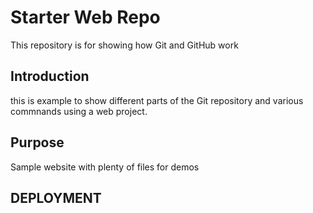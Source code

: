 # Starter Web Repo

This repository is for showing how Git and GitHub work

## Introduction

this is example to show different parts of the Git repository and various commnands using a web project.

## Purpose

Sample website with plenty of files for demos


## DEPLOYMENT